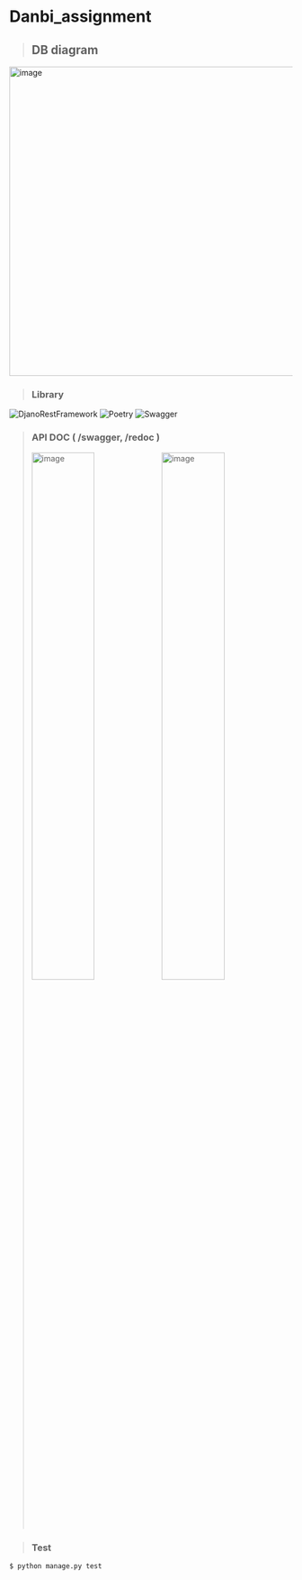# Danbi_assignment

> ## DB diagram

<img width="549" alt="image" src="https://user-images.githubusercontent.com/125422608/230108359-1da49639-7c25-4d9e-9436-1f07771facdb.png">


> ### Library

![DjanoRestFramework](https://img.shields.io/badge/DRF-F44336?style=for-the-badge&logo=DRF&logoColor=white)
![Poetry](https://img.shields.io/badge/Poetry-60A5FA?style=for-the-badge&logo=Poetry&logoColor=white)
![Swagger](https://img.shields.io/badge/Swagger-85EA2D?style=for-the-badge&logo=Swagger&logoColor=white)


> ### API DOC ( /swagger, /redoc )
> <div>
> <img width="49%" alt="image" src="https://user-images.githubusercontent.com/125422608/230111674-3a322203-e910-4054-bc27-e4295d6085d0.png">
> <img width="49%" alt="image" src="https://user-images.githubusercontent.com/125422608/230112442-bac9fa17-bfed-45df-a7ad-93bcfd6730f0.png">
> </div>
> 

> ### Test
``` bash
$ python manage.py test
```

